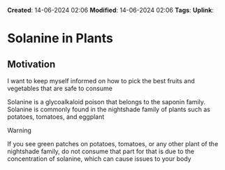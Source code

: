 **Created**: 14-06-2024 02:06
**Modified**: 14-06-2024 02:06
**Tags**: 
**Uplink**:
# Solanine in Plants
## Motivation
I want to keep myself informed on how to pick the best fruits and vegetables that are safe to consume 

Solanine is a glycoalkaloid poison that belongs to the saponin family. Solanine is commonly found in the nightshade family of plants such as potatoes, tomatoes, and eggplant

>[!Warning]
>If you see green patches on potatoes, tomatoes, or any other plant of the nightshade family, do not consume that part for that is due to the concentration of solanine, which can cause issues to your body


